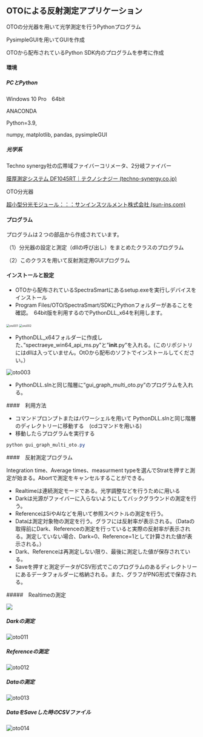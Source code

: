 ## OTOによる反射測定アプリケーション

OTOの分光器を用いて光学測定を行うPythonプログラム

PysimpleGUIを用いてGUIを作成

OTOから配布されているPython SDK内のプログラムを参考に作成



#### 環境

##### PCとPython

Windows 10 Pro　64bit

ANACONDA

Python=3.9, 

numpy,  matplotlib, pandas, pysimpleGUI



##### 光学系

Techno synergy社の広帯域ファイバーコリメータ、2分岐ファイバー

[膜厚測定システム DF1045RT｜テクノシナジー (techno-synergy.co.jp)](http://www.techno-synergy.co.jp/nkd_products/DF1045RT.html)

OTO分光器

[超小型分光モジュール：：：サンインスツルメント株式会社 (sun-ins.com)](http://www.sun-ins.com/lineup5/oto/)



#### プログラム

プログラムは２つの部品から作成されています。

（1）分光器の設定と測定（dllの呼び出し）をまとめたクラスのプログラム

（2）このクラスを用いて反射測定用GUIプログラム



#### インストールと設定

- OTOから配布されているSpectraSmartにあるsetup.exeを実行しデバイスをインストール
- Program Files/OTO/SpectraSmart/SDKにPythonフォルダーがあることを確認。　64bit版を利用するのでPythonDLL_x64を利用します。

<img src="figs/oto001.PNG" alt="oto001" style="zoom:50%;" />

<img src="figs/oto002.PNG" alt="oto002" style="zoom:50%;" />

- PythonDLL_x64フォルダーに作成した、”spectraeye_win64_api_ms.py”と”__init__.py”を入れる。(このリポジトリにはdllは入っていません。OtOから配布のソフトでインストールしてください。）

 ![oto003](figs/oto003.PNG)

- PythonDLL.slnと同じ階層に”gui_graph_multi_oto.py”のプログラムを入れる。



####　利用方法

- コマンドプロンプトまたはパワーシェルを用いて PythonDLL.slnと同じ階層のディレクトリーに移動する　(cdコマンドを用いる)
- 移動したらプログラムを実行する
```powershell
python gui_graph_multi_oto.py
```


####　反射測定プログラム

Integration time、Average times、measurment typeを選んでStratを押すと測定が始まる。Abortで測定をキャンセルすることができる。

- Realtimeは連続測定モードである。光学調整などを行うために用いる
- Darkは光源がファイバーに入らないようにしてバックグラウンドの測定を行う。
- ReferenceはSiやAlなどを用いて参照スペクトルの測定を行う。
- Dataは測定対象物の測定を行う。グラフには反射率が表示される。（Dataの取得前にDark、Referenceの測定を行っていると実際の反射率が表示される。測定していない場合、Dark=0、Reference=1として計算された値が表示される。）
- Dark、Referenceは再測定しない限り、最後に測定した値が保存されている。
- Saveを押すと測定データがCSV形式でこのプログラムのあるディレクトリーにあるデータフォルダーに格納される。また、グラフがPNG形式で保存される。

#####　Realtimeの測定

![](figs/oto010.PNG)



##### Darkの測定

![oto011](figs/oto011.PNG)



##### Referenceの測定

![oto012](figs/oto012.PNG)



##### Dataの測定

![oto013](figs/oto013.PNG)



##### DataをSaveした時のCSVファイル

![oto014](figs/oto014.PNG)
